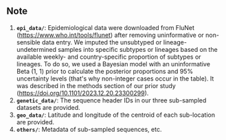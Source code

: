 ## Note

1. **`epi_data/`**: Epidemiological data were downloaded from FluNet (https://www.who.int/tools/flunet) after removing uninformative or non-sensible data entry. We imputed the unsubtyped or lineage-undetermined samples into specific subtypes or lineages based on the available weekly- and country-specific proportion of subtypes or lineages. To do so, we used a Bayesian model with an uninformative Beta (1, 1) prior to calculate the posterior proportions and 95% uncertainty levels (that's why non-integer cases occur in the table). It was described in the methods section of our prior study (https://doi.org/10.1101/2023.12.20.23300299).
2. **`genetic_data/`**: The sequence header IDs in our three sub-sampled datasets are provided.
3. **`geo_data/`**: Latitude and longitude of the centroid of each sub-location are provided.
4. **`others/`**: Metadata of sub-sampled sequences, etc.
